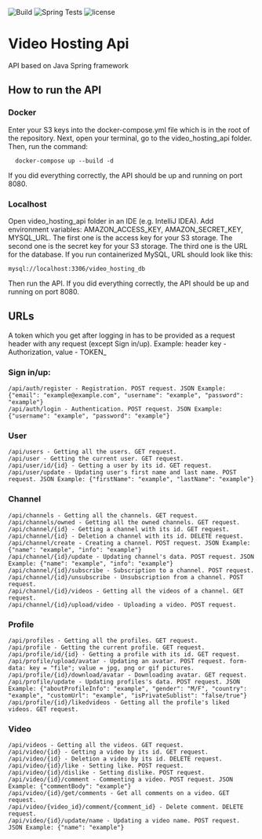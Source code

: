 ![Build](https://github.com/PickBas/video_hosting_api/workflows/Build/badge.svg)
![Spring Tests](https://github.com/PickBas/video_hosting_api/workflows/Spring%20Tests/badge.svg)
![license](https://img.shields.io/badge/license-MIT-brightgreen)

# Video Hosting Api
API based on Java Spring framework

## How to run the API
### Docker
Enter your S3 keys into the docker-compose.yml file which is in the root of the repository.
Next, open your terminal, go to the video_hosting_api folder. Then, run the command:

      docker-compose up --build -d
  
If you did everything correctly, the API should be up and running on port 8080.
### Localhost
Open video_hosting_api folder in an IDE (e.g. IntelliJ IDEA). Add environment variables: AMAZON_ACCESS_KEY, AMAZON_SECRET_KEY, MYSQL_URL. The first one is the access key for your S3 storage. The second one is the secret key for your S3 storage. The third one is the URL for the database. If you run containerized MySQL, URL should look like this:

    mysql://localhost:3306/video_hosting_db
    
Then run the API. If you did everything correctly, the API should be up and running on port 8080.
 
## URLs
A token which you get after logging in has to be provided as a request header with any request (except Sign in/up). Example: header key - Authorization, value - TOKEN_<token>
### Sign in/up:
    /api/auth/register - Registration. POST request. JSON Example: {"email": "example@example.com", "username": "example", "password": "example"}
    /api/auth/login - Authentication. POST request. JSON Example: {"username": "example", "password": "example"}
### User
    /api/users - Getting all the users. GET request.
    /api/user - Getting the current user. GET request.
    /api/user/id/{id} - Getting a user by its id. GET request.
    /api/user/update - Updating user's first name and last name. POST request. JSON Example: {"firstName": "example", "lastName": "example"}
### Channel
    /api/channels - Getting all the channels. GET request.
    /api/channels/owned - Getting all the owned channels. GET request.
    /api/channel/{id} - Getting a channel with its id. GET request.
    /api/channel/{id} - Deletion a channel with its id. DELETE request.
    /api/channel/create - Creating a channel. POST request. JSON Example: {"name": "example", "info": "example"}
    /api/channel/{id}/update - Updating channel's data. POST request. JSON Example: {"name": "example", "info": "example"}
    /api/channel/{id}/subscribe - Subscription to a channel. POST request.
    /api/channel/{id}/unsubscribe - Unsubscription from a channel. POST request.
    /api/channel/{id}/videos - Getting all the videos of a channel. GET request.
    /api/channel/{id}/upload/video - Uploading a video. POST request.
### Profile
    /api/profiles - Getting all the profiles. GET request.
    /api/profile - Getting the current profile. GET request.
    /api/profile/id/{id} - Getting a profile with its id. GET request.
    /api/profile/upload/avatar - Updating an avatar. POST request. form-data: key = "file"; value = jpg, png or gif pictures.
    /api/profile/{id}/download/avatar - Downloading avatar. GET request.
    /api/profile/update - Updating profiles's data. POST request. JSON Example: {"aboutProfileInfo": "example", "gender": "M/F", "country": "example", "customUrl": "example", "isPrivateSublist": "false/true"}
    /api/profile/{id}/likedvideos - Getting all the profile's liked videos. GET request.
### Video
    /api/videos - Getting all the videos. GET request.
    /api/video/{id} - Getting a video by its id. GET request.
    /api/video/{id} - Deletion a video by its id. DELETE request.
    /api/video/{id}/like - Setting like. POST request.
    /api/video/{id}/dislike - Setting dislike. POST request.
    /api/video/{id}/comment - Commenting a video. POST request. JSON Example: {"commentBody": "example"}
    /api/video/{id}/get/comments - Get all comments on a video. GET request.
    /api/video/{video_id}/comment/{comment_id} - Delete comment. DELETE request.
    /api/video/{id}/update/name - Updating a video name. POST request. JSON Example: {"name": "example"}
